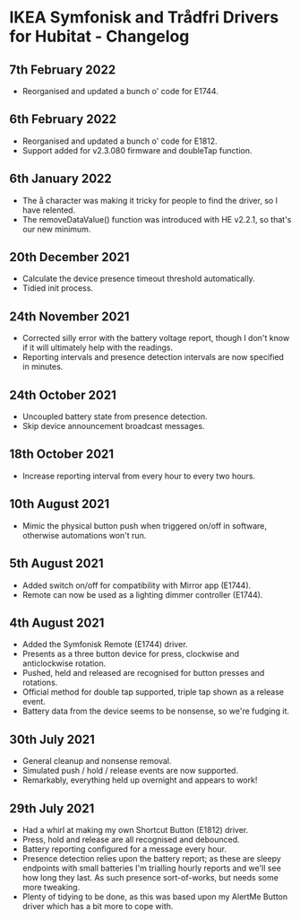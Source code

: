 # IKEA Symfonisk and Trådfri Drivers for Hubitat - Changelog

## 7th February 2022

- Reorganised and updated a bunch o' code for E1744.

## 6th February 2022

- Reorganised and updated a bunch o' code for E1812.
- Support added for v2.3.080 firmware and doubleTap function.

## 6th January 2022

- The å character was making it tricky for people to find the driver, so I have relented.
- The removeDataValue() function was introduced with HE v2.2.1, so that's our new minimum.

## 20th December 2021

- Calculate the device presence timeout threshold automatically.
- Tidied init process.

## 24th November 2021

- Corrected silly error with the battery voltage report, though I don't know if it will ultimately help with the readings.
- Reporting intervals and presence detection intervals are now specified in minutes.

## 24th October 2021

- Uncoupled battery state from presence detection.
- Skip device announcement broadcast messages.

## 18th October 2021

- Increase reporting interval from every hour to every two hours.

## 10th August 2021

- Mimic the physical button push when triggered on/off in software, otherwise automations won't run.

## 5th August 2021

- Added switch on/off for compatibility with Mirror app (E1744).
- Remote can now be used as a lighting dimmer controller (E1744).

## 4th August 2021

- Added the Symfonisk Remote (E1744) driver.
- Presents as a three button device for press, clockwise and anticlockwise rotation.
- Pushed, held and released are recognised for button presses and rotations.
- Official method for double tap supported, triple tap shown as a release event.
- Battery data from the device seems to be nonsense, so we're fudging it.

## 30th July 2021

- General cleanup and nonsense removal.
- Simulated push / hold / release events are now supported.
- Remarkably, everything held up overnight and appears to work!

## 29th July 2021

- Had a whirl at making my own Shortcut Button (E1812) driver.
- Press, hold and release are all recognised and debounced.
- Battery reporting configured for a message every hour.
- Presence detection relies upon the battery report; as these are sleepy endpoints with small batteries I'm trialling hourly reports and we'll see how long they last. As such presence sort-of-works, but needs some more tweaking.
- Plenty of tidying to be done, as this was based upon my AlertMe Button driver which has a bit more to cope with.